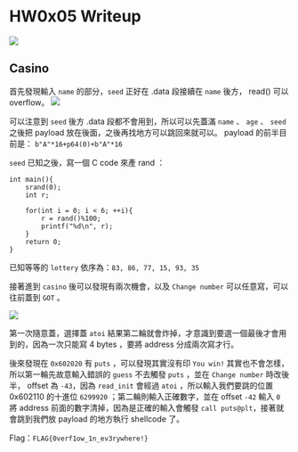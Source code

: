 # HW0x05 Writeup

![](https://i.imgur.com/6xrk6Og.png)



## Casino

首先發現輸入 `name` 的部分，`seed` 正好在 .data 段接續在 `name` 後方， read() 可以 overflow。
![](https://i.imgur.com/aWAP81E.png)

可以注意到 `seed` 後方 .data 段都不會用到，所以可以先蓋滿 `name` 、 `age` 、 `seed` 之後把 payload 放在後面，之後再找地方可以跳回來就可以。
payload 的前半目前是： `b"A"*16+p64(0)+b"A"*16`

`seed` 已知之後，寫一個 C code 來產 rand ：
```c=
int main(){
	srand(0);
	int r;

	for(int i = 0; i < 6; ++i){
		r = rand()%100;
		printf("%d\n", r);
	}
	return 0;
}
```
已知等等的 `lottery` 依序為：`83, 86, 77, 15, 93, 35`

接著進到 `casino` 後可以發現有兩次機會，以及 `Change number` 可以任意寫，可以往前蓋到 `GOT` 。

![](https://i.imgur.com/olhiO9N.png)

第一次隨意蓋，選擇蓋 `atoi` 結果第二輪就會炸掉，才意識到要選一個最後才會用到的，因為一次只能寫 4 bytes ，要將 address 分成兩次寫才行。

後來發現在 `0x602020` 有 `puts` ，可以發現其實沒有印 `You win!` 其實也不會怎樣，所以第一輪先故意輸入錯誤的 `guess` 不去觸發 `puts` ，並在 `Change number` 時改後半， offset 為 `-43`，因為 `read_init` 會經過 `atoi` ，所以輸入我們要跳的位置 0x602110 的十進位 `6299920` ；第二輪則輸入正確數字，並在 offset `-42` 輸入 `0` 將 address 前面的數字清掉，因為是正確的輸入會觸發 `call puts@plt`，接著就會跳到我們放 payload 的地方執行 shellcode 了。

Flag：`FLAG{0verf1ow_1n_ev3rywhere!}`